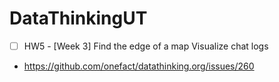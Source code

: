 # DataThinkingUT

* [ ] HW5 - [Week 3] Find the edge of a map Visualize chat logs
* https://github.com/onefact/datathinking.org/issues/260
